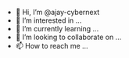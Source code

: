 - 👋 Hi, I’m @ajay-cybernext
- 👀 I’m interested in ...
- 🌱 I’m currently learning ...
- 💞️ I’m looking to collaborate on ...
- 📫 How to reach me ...

<!---
ajay-cybernext/ajay-cybernext is a ✨ special ✨ repository because its `README.md` (this file) appears on your GitHub profile.
You can click the Preview link to take a look at your changes.
--->
